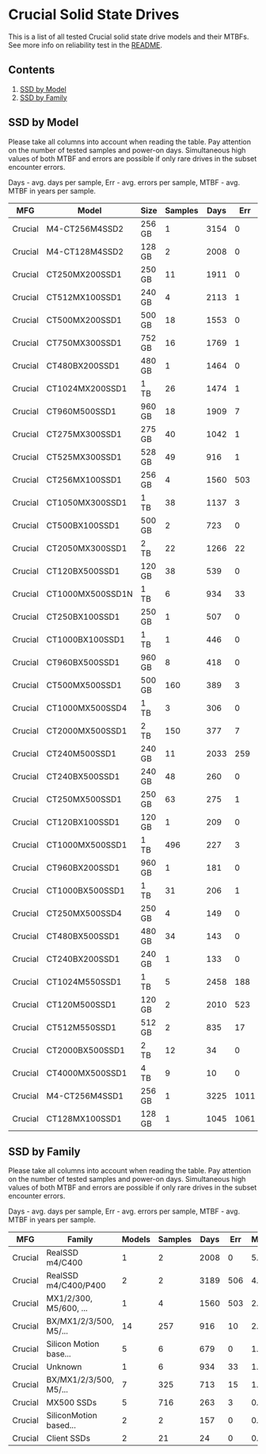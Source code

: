 Crucial Solid State Drives
==========================

This is a list of all tested Crucial solid state drive models and their MTBFs. See
more info on reliability test in the [README](https://github.com/linuxhw/EnterpriseDrive).

Contents
--------

1. [ SSD by Model  ](#ssd-by-model)
2. [ SSD by Family ](#ssd-by-family)

SSD by Model
------------

Please take all columns into account when reading the table. Pay attention on the
number of tested samples and power-on days. Simultaneous high values of both MTBF
and errors are possible if only rare drives in the subset encounter errors.

Days - avg. days per sample,
Err  - avg. errors per sample,
MTBF - avg. MTBF in years per sample.

| MFG       | Model              | Size   | Samples | Days  | Err   | MTBF |
|-----------|--------------------|--------|---------|-------|-------|------|
| Crucial   | M4-CT256M4SSD2     | 256 GB | 1       | 3154  | 0     | 8.64   |
| Crucial   | M4-CT128M4SSD2     | 128 GB | 2       | 2008  | 0     | 5.50   |
| Crucial   | CT250MX200SSD1     | 250 GB | 11      | 1911  | 0     | 5.24   |
| Crucial   | CT512MX100SSD1     | 240 GB | 4       | 2113  | 1     | 4.64   |
| Crucial   | CT500MX200SSD1     | 500 GB | 18      | 1553  | 0     | 4.26   |
| Crucial   | CT750MX300SSD1     | 752 GB | 16      | 1769  | 1     | 4.18   |
| Crucial   | CT480BX200SSD1     | 480 GB | 1       | 1464  | 0     | 4.01   |
| Crucial   | CT1024MX200SSD1    | 1 TB   | 26      | 1474  | 1     | 4.01   |
| Crucial   | CT960M500SSD1      | 960 GB | 18      | 1909  | 7     | 2.46   |
| Crucial   | CT275MX300SSD1     | 275 GB | 40      | 1042  | 1     | 2.31   |
| Crucial   | CT525MX300SSD1     | 528 GB | 49      | 916   | 1     | 2.21   |
| Crucial   | CT256MX100SSD1     | 256 GB | 4       | 1560  | 503   | 2.10   |
| Crucial   | CT1050MX300SSD1    | 1 TB   | 38      | 1137  | 3     | 2.06   |
| Crucial   | CT500BX100SSD1     | 500 GB | 2       | 723   | 0     | 1.98   |
| Crucial   | CT2050MX300SSD1    | 2 TB   | 22      | 1266  | 22    | 1.48   |
| Crucial   | CT120BX500SSD1     | 120 GB | 38      | 539   | 0     | 1.48   |
| Crucial   | CT1000MX500SSD1N   | 1 TB   | 6       | 934   | 33    | 1.40   |
| Crucial   | CT250BX100SSD1     | 250 GB | 1       | 507   | 0     | 1.39   |
| Crucial   | CT1000BX100SSD1    | 1 TB   | 1       | 446   | 0     | 1.22   |
| Crucial   | CT960BX500SSD1     | 960 GB | 8       | 418   | 0     | 1.15   |
| Crucial   | CT500MX500SSD1     | 500 GB | 160     | 389   | 3     | 0.88   |
| Crucial   | CT1000MX500SSD4    | 1 TB   | 3       | 306   | 0     | 0.84   |
| Crucial   | CT2000MX500SSD1    | 2 TB   | 150     | 377   | 7     | 0.83   |
| Crucial   | CT240M500SSD1      | 240 GB | 11      | 2033  | 259   | 0.79   |
| Crucial   | CT240BX500SSD1     | 240 GB | 48      | 260   | 0     | 0.71   |
| Crucial   | CT250MX500SSD1     | 250 GB | 63      | 275   | 1     | 0.70   |
| Crucial   | CT120BX100SSD1     | 120 GB | 1       | 209   | 0     | 0.57   |
| Crucial   | CT1000MX500SSD1    | 1 TB   | 496     | 227   | 3     | 0.55   |
| Crucial   | CT960BX200SSD1     | 960 GB | 1       | 181   | 0     | 0.50   |
| Crucial   | CT1000BX500SSD1    | 1 TB   | 31      | 206   | 1     | 0.49   |
| Crucial   | CT250MX500SSD4     | 250 GB | 4       | 149   | 0     | 0.41   |
| Crucial   | CT480BX500SSD1     | 480 GB | 34      | 143   | 0     | 0.39   |
| Crucial   | CT240BX200SSD1     | 240 GB | 1       | 133   | 0     | 0.37   |
| Crucial   | CT1024M550SSD1     | 1 TB   | 5       | 2458  | 188   | 0.32   |
| Crucial   | CT120M500SSD1      | 120 GB | 2       | 2010  | 523   | 0.14   |
| Crucial   | CT512M550SSD1      | 512 GB | 2       | 835   | 17    | 0.13   |
| Crucial   | CT2000BX500SSD1    | 2 TB   | 12      | 34    | 0     | 0.09   |
| Crucial   | CT4000MX500SSD1    | 4 TB   | 9       | 10    | 0     | 0.03   |
| Crucial   | M4-CT256M4SSD1     | 256 GB | 1       | 3225  | 1011  | 0.01   |
| Crucial   | CT128MX100SSD1     | 128 GB | 1       | 1045  | 1061  | 0.00   |

SSD by Family
-------------

Please take all columns into account when reading the table. Pay attention on the
number of tested samples and power-on days. Simultaneous high values of both MTBF
and errors are possible if only rare drives in the subset encounter errors.

Days - avg. days per sample,
Err  - avg. errors per sample,
MTBF - avg. MTBF in years per sample.

| MFG       | Family                 | Models | Samples | Days  | Err   | MTBF |
|-----------|------------------------|--------|---------|-------|-------|------|
| Crucial   | RealSSD m4/C400        | 1      | 2       | 2008  | 0     | 5.50   |
| Crucial   | RealSSD m4/C400/P400   | 2      | 2       | 3189  | 506   | 4.33   |
| Crucial   | MX1/2/300, M5/600, ... | 1      | 4       | 1560  | 503   | 2.10   |
| Crucial   | BX/MX1/2/3/500, M5/... | 14     | 257     | 916   | 10    | 2.02   |
| Crucial   | Silicon Motion base... | 5      | 6       | 679   | 0     | 1.86   |
| Crucial   | Unknown                | 1      | 6       | 934   | 33    | 1.40   |
| Crucial   | BX/MX1/2/3/500, M5/... | 7      | 325     | 713   | 15    | 1.36   |
| Crucial   | MX500 SSDs             | 5      | 716     | 263   | 3     | 0.62   |
| Crucial   | SiliconMotion based... | 2      | 2       | 157   | 0     | 0.43   |
| Crucial   | Client SSDs            | 2      | 21      | 24    | 0     | 0.07   |
